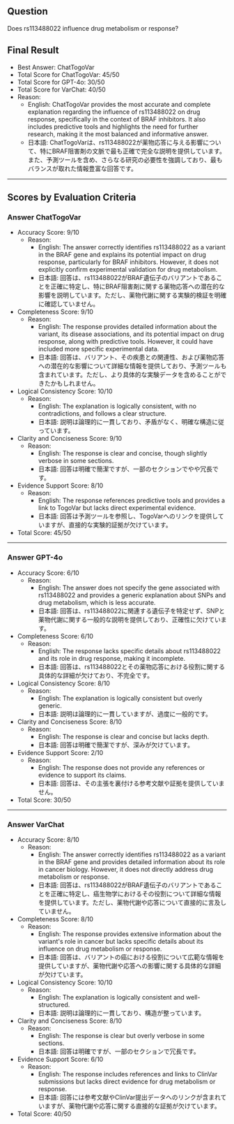 ## Question

Does rs113488022 influence drug metabolism or response?

## Final Result

- Best Answer: ChatTogoVar
- Total Score for ChatTogoVar: 45/50
- Total Score for GPT-4o: 30/50
- Total Score for VarChat: 40/50
- Reason:
  - English: ChatTogoVar provides the most accurate and complete explanation regarding the influence of rs113488022 on drug response, specifically in the context of BRAF inhibitors. It also includes predictive tools and highlights the need for further research, making it the most balanced and informative answer.
  - 日本語: ChatTogoVarは、rs113488022が薬物応答に与える影響について、特にBRAF阻害剤の文脈で最も正確で完全な説明を提供しています。また、予測ツールを含め、さらなる研究の必要性を強調しており、最もバランスが取れた情報豊富な回答です。

---

## Scores by Evaluation Criteria

### Answer ChatTogoVar
- Accuracy Score: 9/10
  - Reason: 
    - English: The answer correctly identifies rs113488022 as a variant in the BRAF gene and explains its potential impact on drug response, particularly for BRAF inhibitors. However, it does not explicitly confirm experimental validation for drug metabolism.
    - 日本語: 回答は、rs113488022がBRAF遺伝子のバリアントであることを正確に特定し、特にBRAF阻害剤に関する薬物応答への潜在的な影響を説明しています。ただし、薬物代謝に関する実験的検証を明確に確認していません。
- Completeness Score: 9/10
  - Reason: 
    - English: The response provides detailed information about the variant, its disease associations, and its potential impact on drug response, along with predictive tools. However, it could have included more specific experimental data.
    - 日本語: 回答は、バリアント、その疾患との関連性、および薬物応答への潜在的な影響について詳細な情報を提供しており、予測ツールも含まれています。ただし、より具体的な実験データを含めることができたかもしれません。
- Logical Consistency Score: 10/10
  - Reason: 
    - English: The explanation is logically consistent, with no contradictions, and follows a clear structure.
    - 日本語: 説明は論理的に一貫しており、矛盾がなく、明確な構造に従っています。
- Clarity and Conciseness Score: 9/10
  - Reason: 
    - English: The response is clear and concise, though slightly verbose in some sections.
    - 日本語: 回答は明確で簡潔ですが、一部のセクションでやや冗長です。
- Evidence Support Score: 8/10
  - Reason: 
    - English: The response references predictive tools and provides a link to TogoVar but lacks direct experimental evidence.
    - 日本語: 回答は予測ツールを参照し、TogoVarへのリンクを提供していますが、直接的な実験的証拠が欠けています。
- Total Score: 45/50

---

### Answer GPT-4o
- Accuracy Score: 6/10
  - Reason: 
    - English: The answer does not specify the gene associated with rs113488022 and provides a generic explanation about SNPs and drug metabolism, which is less accurate.
    - 日本語: 回答は、rs113488022に関連する遺伝子を特定せず、SNPと薬物代謝に関する一般的な説明を提供しており、正確性に欠けています。
- Completeness Score: 6/10
  - Reason: 
    - English: The response lacks specific details about rs113488022 and its role in drug response, making it incomplete.
    - 日本語: 回答は、rs113488022とその薬物応答における役割に関する具体的な詳細が欠けており、不完全です。
- Logical Consistency Score: 8/10
  - Reason: 
    - English: The explanation is logically consistent but overly generic.
    - 日本語: 説明は論理的に一貫していますが、過度に一般的です。
- Clarity and Conciseness Score: 8/10
  - Reason: 
    - English: The response is clear and concise but lacks depth.
    - 日本語: 回答は明確で簡潔ですが、深みが欠けています。
- Evidence Support Score: 2/10
  - Reason: 
    - English: The response does not provide any references or evidence to support its claims.
    - 日本語: 回答は、その主張を裏付ける参考文献や証拠を提供していません。
- Total Score: 30/50

---

### Answer VarChat
- Accuracy Score: 8/10
  - Reason: 
    - English: The answer correctly identifies rs113488022 as a variant in the BRAF gene and provides detailed information about its role in cancer biology. However, it does not directly address drug metabolism or response.
    - 日本語: 回答は、rs113488022がBRAF遺伝子のバリアントであることを正確に特定し、癌生物学におけるその役割について詳細な情報を提供しています。ただし、薬物代謝や応答について直接的に言及していません。
- Completeness Score: 8/10
  - Reason: 
    - English: The response provides extensive information about the variant's role in cancer but lacks specific details about its influence on drug metabolism or response.
    - 日本語: 回答は、バリアントの癌における役割について広範な情報を提供していますが、薬物代謝や応答への影響に関する具体的な詳細が欠けています。
- Logical Consistency Score: 10/10
  - Reason: 
    - English: The explanation is logically consistent and well-structured.
    - 日本語: 説明は論理的に一貫しており、構造が整っています。
- Clarity and Conciseness Score: 8/10
  - Reason: 
    - English: The response is clear but overly verbose in some sections.
    - 日本語: 回答は明確ですが、一部のセクションで冗長です。
- Evidence Support Score: 6/10
  - Reason: 
    - English: The response includes references and links to ClinVar submissions but lacks direct evidence for drug metabolism or response.
    - 日本語: 回答には参考文献やClinVar提出データへのリンクが含まれていますが、薬物代謝や応答に関する直接的な証拠が欠けています。
- Total Score: 40/50